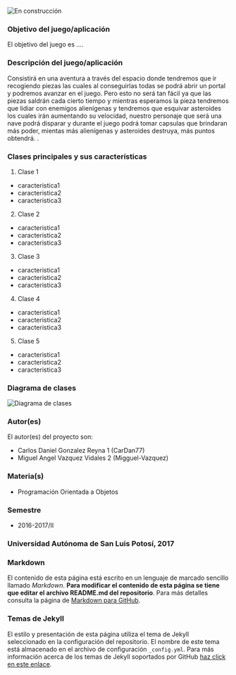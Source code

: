 ![En construcción](https://upload.wikimedia.org/wikipedia/commons/e/ef/En_construccion.jpg)

### Objetivo del juego/aplicación
El objetivo del juego es ....

### Descripción del juego/aplicación
Consistirá en una aventura a través del espacio donde tendremos que ir recogiendo piezas las cuales al conseguirlas todas se podrá abrir un portal y podremos avanzar en el juego.
Pero esto no será tan fácil ya que las piezas saldrán cada cierto tiempo y mientras esperamos la pieza tendremos que lidiar con enemigos alienígenas y tendremos que esquivar asteroides los cuales irán aumentando su velocidad, nuestro personaje que será una nave podrá disparar y durante el juego podrá tomar capsulas que brindaran más poder, mientas más alienígenas y asteroides destruya, más puntos obtendrá. 
.

### Clases principales y sus características
1. Clase 1
* caracteristica1
* caracteristica2
* caracteristica3

2. Clase 2
* caracteristica1
* caracteristica2
* caracteristica3

3. Clase 3
* caracteristica1
* caracteristica2
* caracteristica3

4. Clase 4
* caracteristica1
* caracteristica2
* caracteristica3

5. Clase 5
* caracteristica1
* caracteristica2
* caracteristica3

### Diagrama de clases
![Diagrama de clases](url-del-diagrama.png)

### Autor(es)
El autor(es) del proyecto son:
- Carlos Daniel Gonzalez Reyna 1 (CarDan77) 
- Miguel Angel Vazquez Vidales 2 (Migguel-Vazquez)

### Materia(s)
- Programación Orientada a Objetos

### Semestre
- 2016-2017/II

### Universidad Autónoma de San Luis Potosí, 2017

### Markdown
El contenido de esta página está escrito en un lenguaje de marcado sencillo llamado _Markdown_. **Para modificar el contenido de esta página se tiene que editar el archivo README.md del repositorio**. Para más detalles consulta la página de [Markdown para GitHub](https://guides.github.com/features/mastering-markdown/).

### Temas de Jekyll
El estilo y presentación de esta página utiliza el tema de Jekyll seleccionado en la configuración del repositorio. El nombre de este tema está almacenado en el archivo de configuración `_config.yml`. Para más información acerca de los temas de Jekyll soportados por GitHub [haz click en este enlace](https://pages.github.com/themes/).
